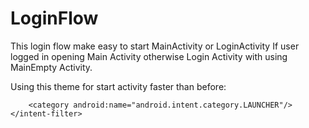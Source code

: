 # LoginFlow
This login flow make easy to start MainActivity or LoginActivity
If user logged in opening Main Activity otherwise Login Activity with using MainEmpty Activity.


Using this theme for start activity faster than before:

<activity
    android:name=".activity.MainEmptyActivity"
    android:theme="@android:style/Theme.NoDisplay">
    <intent-filter>
        <action android:name="android.intent.action.MAIN"/>

        <category android:name="android.intent.category.LAUNCHER"/>
    </intent-filter>
</activity>
